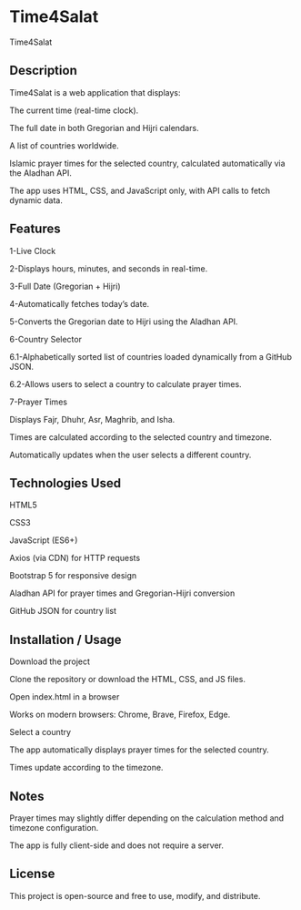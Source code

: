 # Time4Salat

Time4Salat

## Description

Time4Salat is a web application that displays:

The current time (real-time clock).

The full date in both Gregorian and Hijri calendars.

A list of countries worldwide.

Islamic prayer times for the selected country, calculated automatically via the Aladhan API.

The app uses HTML, CSS, and JavaScript only, with API calls to fetch dynamic data.

## Features

1-Live Clock

2-Displays hours, minutes, and seconds in real-time.

3-Full Date (Gregorian + Hijri)

4-Automatically fetches today’s date.

5-Converts the Gregorian date to Hijri using the Aladhan API.

6-Country Selector

6.1-Alphabetically sorted list of countries loaded dynamically from a GitHub JSON.

6.2-Allows users to select a country to calculate prayer times.

7-Prayer Times

Displays Fajr, Dhuhr, Asr, Maghrib, and Isha.

Times are calculated according to the selected country and timezone.

Automatically updates when the user selects a different country.

## Technologies Used

HTML5

CSS3

JavaScript (ES6+)

Axios (via CDN) for HTTP requests

Bootstrap 5 for responsive design

Aladhan API for prayer times and Gregorian-Hijri conversion

GitHub JSON for country list

## Installation / Usage

Download the project

Clone the repository or download the HTML, CSS, and JS files.

Open index.html in a browser

Works on modern browsers: Chrome, Brave, Firefox, Edge.

Select a country

The app automatically displays prayer times for the selected country.

Times update according to the timezone.

## Notes

Prayer times may slightly differ depending on the calculation method and timezone configuration.

The app is fully client-side and does not require a server.

## License

This project is open-source and free to use, modify, and distribute.
